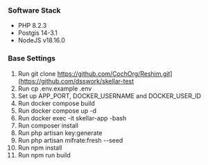 ### Software Stack
- PHP 8.2.3
- Postgis 14-3.1
- NodeJS v18.16.0

### Base Settings

1. Run git clone https://github.com/CochOrg/Reshim.git](https://github.com/dsswork/skellar-test
2. Run cp .env.example .env
4. Set up APP_PORT, DOCKER_USERNAME and DOCKER_USER_ID 
5. Run docker compose build
6. Run docker compose up -d
7. Run docker exec -it skellar-app -bash 
8. Run composer install
9. Run php artisan key:generate
10. Run php artisan mifrate:fresh --seed
11. Run npm install
12. Run npm run build
